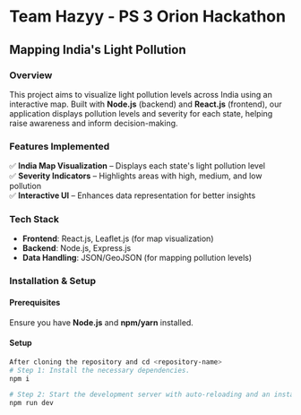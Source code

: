 


# Team Hazyy - PS 3 Orion Hackathon  
## Mapping India's Light Pollution  

### Overview  
This project aims to visualize light pollution levels across India using an interactive map. Built with **Node.js** (backend) and **React.js** (frontend), our application displays pollution levels and severity for each state, helping raise awareness and inform decision-making.  

### Features Implemented  
✅ **India Map Visualization** – Displays each state's light pollution level  
✅ **Severity Indicators** – Highlights areas with high, medium, and low pollution  
✅ **Interactive UI** – Enhances data representation for better insights  

### Tech Stack  
- **Frontend**: React.js, Leaflet.js (for map visualization)  
- **Backend**: Node.js, Express.js  
- **Data Handling**: JSON/GeoJSON (for mapping pollution levels)  

### Installation & Setup  
#### Prerequisites  
Ensure you have **Node.js** and **npm/yarn** installed.  

#### Setup  
```sh
After cloning the repository and cd <repository-name>
# Step 1: Install the necessary dependencies.
npm i

# Step 2: Start the development server with auto-reloading and an instant preview.
npm run dev
